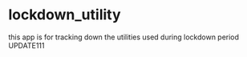# lockdown_utility

this app is for tracking down the utilities used during lockdown period
UPDATE111

